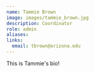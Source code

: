 ```yaml
---
name: Tammie Brown
image: images/tammie_brown.jpg
description: Coordinator
role: admin
aliases:
links:
  email: tbrown@arizona.edu
---
```


This is Tammie's bio!
